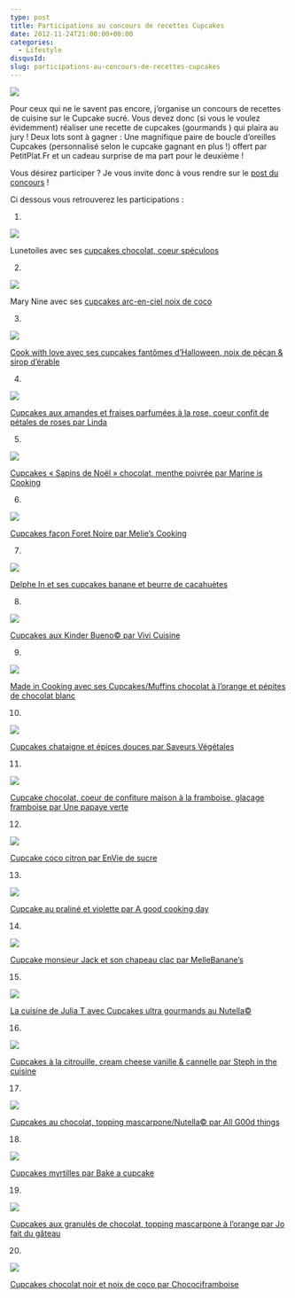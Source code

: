 ```yaml
---
type: post
title: Participations au concours de recettes Cupcakes
date: 2012-11-24T21:00:00+00:00
categories:
  - Lifestyle
disqusId:
slug: participations-au-concours-de-recettes-cupcakes
---
```


[![](http://www.crokmou.com/wp-content/uploads/2012/11/concours_recettes_cupcakes_crokmou_partenaire_petitplat.fr_bann1-300x1501-300x150.jpg)](http://www.crokmou.com/wp-content/uploads/2012/11/concours_recettes_cupcakes_crokmou_partenaire_petitplat.fr_bann1-300x1501.jpg)

Pour ceux qui ne le savent pas encore, j’organise un concours de recettes de cuisine sur le Cupcake sucré. Vous devez donc (si vous le voulez évidemment) réaliser une recette de cupcakes (gourmands ) qui plaira au jury ! Deux lots sont à gagner : Une magnifique paire de boucle d’oreilles Cupcakes (personnalisé selon le cupcake gagnant en plus !) offert par PetitPlat.Fr et un cadeau surprise de ma part pour le deuxième !

Vous désirez participer ? Je vous invite donc à vous rendre sur le [post du concours](http://www.crokmou.com/2012/10/concours-recette-cupcake-partenaire-petitplat.fr.html) !

Ci dessous vous retrouverez les participations :

1.

[![](http://www.crokmou.com/wp-content/uploads/2012/11/DSC03152-201x3001-201x300.jpg)](http://www.crokmou.com/wp-content/uploads/2012/11/DSC03152-201x3001.jpg)

Lunetoiles avec ses [cupcakes chocolat, coeur spéculoos](https://lh6.googleusercontent.com/-m9MXmFGCgI0/UI0mr8kNwyI/AAAAAAAAE5w/xwT-CgBxYR0/s912/recette_lunetoiles.jpg)

2.

[![](http://www.crokmou.com/wp-content/uploads/2012/11/photo-300x1691-300x169.jpg)](http://www.crokmou.com/wp-content/uploads/2012/11/photo-300x1691.jpg)

Mary Nine avec ses [cupcakes arc-en-ciel noix de coco](https://lh3.googleusercontent.com/-92otbFDw6yY/UI1gXjcrKYI/AAAAAAAAE6E/0Lq6rdvw2FQ/s912/recette_mary_nine.jpg)

3.

[![](http://www.crokmou.com/wp-content/uploads/2012/11/blabka-50161.jpg)](http://www.crokmou.com/wp-content/uploads/2012/11/blabka-50161.jpg)

[Cook with love avec ses cupcakes fantômes d’Halloween, noix de pécan & sirop d’érable](http://cook-with-love.over-blog.com/article-mes-cupcakes-fantomes-d-halloween-noix-de-pecan-sirop-d-erable-111957785.html)

4.

[![](http://www.crokmou.com/wp-content/uploads/2012/11/2012-11-06-20.21.50-300x2261-300x226.png)](http://www.crokmou.com/wp-content/uploads/2012/11/2012-11-06-20.21.50-300x2261.png)

[Cupcakes aux amandes et fraises parfumées à la rose, coeur confit de pétales de roses par Linda](http://lesgrandesgourmandisesdemaptitecuisine.over-blog.fr/article-cupcakes-aux-amandes-et-fraises-parfumes-a-la-rose-coeur-confit-de-petales-de-roses-112168843.html)

5.

[![](http://www.crokmou.com/wp-content/uploads/2012/11/igp7606-300x2101.jpg)](http://www.crokmou.com/wp-content/uploads/2012/11/igp7606-300x2101.jpg)

[Cupcakes « Sapins de Noël » chocolat, menthe poivrée par Marine is Cooking](http://marineiscooking.com/2012/11/06/cupcakes-sapins-de-noel-chocolat-menthe-poivree/)

6.

[![](http://www.crokmou.com/wp-content/uploads/2012/11/foret-noire1-225x3001.jpg)](http://www.crokmou.com/wp-content/uploads/2012/11/foret-noire1-225x3001.jpg)

[Cupcakes façon Foret Noire par Melie’s Cooking](http://meliescooking.wordpress.com/2012/11/09/cupcake-facon-foret-noire/)

7.

[![](http://www.crokmou.com/wp-content/uploads/2012/11/80843842_p1.jpg)](http://www.crokmou.com/wp-content/uploads/2012/11/80843842_p1.jpg)

[Delphe In et ses cupcakes banane et beurre de cacahuètes](http://delphecookin.canalblog.com/archives/2012/11/08/25529252.html)

8.

[![](http://www.crokmou.com/wp-content/uploads/2012/11/2012-11-11-09.30.211.png)](http://www.crokmou.com/wp-content/uploads/2012/11/2012-11-11-09.30.211.png)

[Cupcakes aux Kinder Bueno© par Vivi Cuisine](http://lesdeliresdevivi.over-blog.fr/article-cupcakes-au-kinder-bueno-112130953.html)

9.

[![](http://www.crokmou.com/wp-content/uploads/2012/11/80851462_p1.jpg)](http://www.crokmou.com/wp-content/uploads/2012/11/80851462_p1.jpg)

[Made in Cooking avec ses Cupcakes/Muffins chocolat à l’orange et pépites de chocolat blanc](http://madeincooking.canalblog.com/archives/2012/11/13/25530275.html)

10.

[![](http://www.crokmou.com/wp-content/uploads/2012/11/Diapositive1-208x3001-208x300.jpg)](http://www.crokmou.com/wp-content/uploads/2012/11/Diapositive1-208x3001.jpg)

[Cupcakes chataigne et épices douces par Saveurs Végétales](http://saveursvegetales.blogspot.com/2012/11/cupcakes-chataigne-epices-duces.html)

11.

[![](http://www.crokmou.com/wp-content/uploads/2012/11/cupcake_choco_framboise_titre-225x3001.jpg)](http://www.crokmou.com/wp-content/uploads/2012/11/cupcake_choco_framboise_titre-225x3001.jpg)

[Cupcake chocolat, coeur de confiture maison à la framboise, glaçage framboise par Une papaye verte](http://unepapayeverte.wordpress.com/2012/11/18/cupcakes-chocolat-coeur-de-confiture-de-framboises-maison-glacage-framboise/)

12.

[![](http://www.crokmou.com/wp-content/uploads/2012/11/DSC05110-300x2581-300x258.jpg)](http://www.crokmou.com/wp-content/uploads/2012/11/DSC05110-300x2581.jpg)

[Cupcake coco citron par EnVie de sucre](http://enviedesucre.blogspot.be/2012/11/cupcakes-coco-citron.html)

13.

[![](http://www.crokmou.com/wp-content/uploads/2012/11/Cupcake-au-pralin-C3-A9-et-violettes11.jpg)](http://www.crokmou.com/wp-content/uploads/2012/11/Cupcake-au-pralin-C3-A9-et-violettes11.jpg)

[Cupcake au praliné et violette par A good cooking day](http://agoodcookingday.com/?p=1940)

14.

[![](https://fbcdn-sphotos-e-a.akamaihd.net/hphotos-ak-prn1/29368_4561961120172_1661479493_n.jpg)](https://fbcdn-sphotos-e-a.akamaihd.net/hphotos-ak-prn1/29368_4561961120172_1661479493_n.jpg)

[Cupcake monsieur Jack et son chapeau clac par MelleBanane’s](http://melbananecuisine.over-blog.com/article-cupcake-mrjack-et-son-chapeau-clac-112761290.html)

15.

[![](http://www.crokmou.com/wp-content/uploads/2012/11/cupcake-nutella-glace-nutella1w1.jpg)](http://www.crokmou.com/wp-content/uploads/2012/11/cupcake-nutella-glace-nutella1w1.jpg)

[La cuisine de Julia T avec Cupcakes ultra gourmands au Nutella©](http://www.lacuisinedejuliat.com/article-cupcakes-ultra-gourmands-au-nutella-glaces-au-nutella-112702466.html)

16.

[![](http://www.crokmou.com/wp-content/uploads/2012/11/IMG_3448-200x3001-200x300.jpg)](http://www.crokmou.com/wp-content/uploads/2012/11/IMG_3448-200x3001.jpg)

[Cupcakes à la citrouille, cream cheese vanille & cannelle par Steph in the cuisine](http://stephinthecuisine.blogspot.be/2012/11/cupcakes-la-citrouille-cream-cheese.html)

17.

[![](http://www.crokmou.com/wp-content/uploads/2012/11/81351997_p1.jpg)](http://www.crokmou.com/wp-content/uploads/2012/11/81351997_p1.jpg)

[Cupcakes au chocolat, topping mascarpone/Nutella© par All G00d things](http://allg00dthings.canalblog.com/archives/2012/11/24/25657923.html)

18.

[![](http://www.crokmou.com/wp-content/uploads/2012/11/813524061.jpg)](http://www.crokmou.com/wp-content/uploads/2012/11/813524061.jpg)

[Cupcakes myrtilles par Bake a cupcake](http://bakeacupcake.canalblog.com/archives/2012/11/24/25658490.html)

19.

[![](http://www.crokmou.com/wp-content/uploads/2012/11/81387927_p1.jpg)](http://www.crokmou.com/wp-content/uploads/2012/11/81387927_p1.jpg)

[Cupcakes aux granulés de chocolat, topping mascarpone à l’orange par Jo fait du gâteau](http://www.jofaitdugateau.com/archives/2012/11/25/25666887.html)

20.

[![](http://www.crokmou.com/wp-content/uploads/2012/11/Cupcakes-Chococlat-Noir-Noix-de-Coco1.jpg)](http://www.crokmou.com/wp-content/uploads/2012/11/Cupcakes-Chococlat-Noir-Noix-de-Coco1.jpg)

[Cupcakes chocolat noir et noix de coco par Chocociframboise](http://chocociframboise.over-blog.com/article-cupcakes-chocolat-noir-noix-de-coco-112576242.html)

